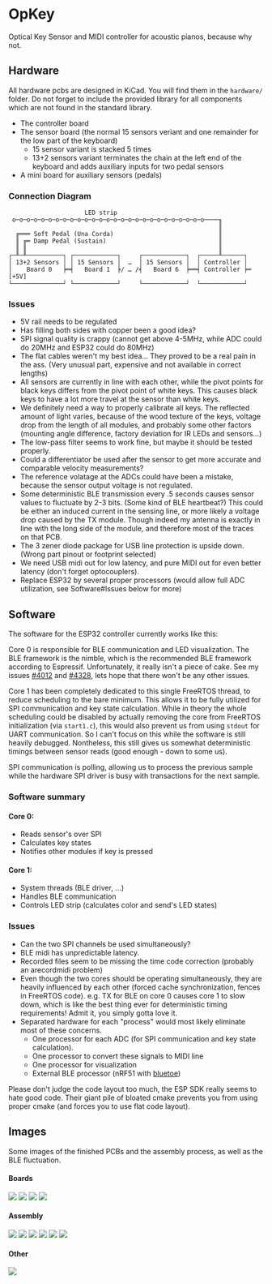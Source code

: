 # OpKey

Optical Key Sensor and MIDI controller for acoustic pianos, because why not.

## Hardware

All hardware pcbs are designed in KiCad. You will find them in the `hardware/` folder.
Do not forget to include the provided library for all components which are not found in the standard library.

* The controller board
* The sensor board (the normal 15 sensors veriant and one remainder for the low part of the keyboard)
  - 15 sensor variant is stacked 5 times
  - 13+2 sensors variant terminates the chain at the left end of the keyboard and adds auxiliary inputs for two pedal sensors
* A mini board for auxiliary sensors (pedals)

### Connection Diagram

```
                     LED strip
 o─o─o─o─o─o─o─o─o─o─o─o─o─o─o─o─o─o─o─o─o─o─o─o─o─o─o────╖
                                                          ║
  ╔═══ Soft Pedal (Una Corda)                             ║
  ║ ╔═ Damp Pedal (Sustain)                               ║
  ║ ║                                                     ║
┌─╨─╨──────────┐ ┌────────────┐     ┌────────────┐  ┌─────╨──────┐
│ 13+2 Sensors │ │ 15 Sensors │  …  │ 15 Sensors │  │ Controller │
│    Board 0   ╞═╡   Board 1  ╞/ … /╡   Board 6  ╞══╡ Controller ╞═ [+5V]
└──────────────┘ └────────────┘     └────────────┘  └────────────┘
```

### Issues

* 5V rail needs to be regulated
* Has filling both sides with copper been a good idea?
* SPI signal quality is crappy (cannot get above 4-5MHz, while ADC could do 20MHz and ESP32 could do 80MHz)
* The flat cables weren't my best idea... They proved to be a real pain in the ass.
  (Very unusual part, expensive and not available in correct lengths)
* All sensors are currently in line with each other, while the pivot points for black keys
  differs from the pivot point of white keys. This causes black keys to have a lot more travel at the
  sensor than white keys.
* We definitely need a way to properly calibrate all keys. The reflected amount of light
  varies, because of the wood texture of the keys, voltage drop from the length of all modules,
  and probably some other factors (mounting angle difference, factory deviation for IR LEDs and sensors...)
* The low-pass filter seems to work fine, but maybe it should be tested properly.
* Could a differentiator be used after the sensor to get more accurate and comparable velocity measurements? 
* The reference volatage at the ADCs could have been a mistake,
  because the sensor output voltage is not regulated.
* Some deterministic BLE transmission every .5 seconds causes sensor values to fluctuate by 2-3 bits. (Some kind of BLE heartbeat?)
  This could be either an induced current in the sensing line, or more likely a voltage drop caused by the TX module.
  Though indeed my antenna is exactly in line with the long side of the module, and therefore most of the traces on that PCB.
* The 3 zener diode package for USB line protection is upside down. (Wrong part pinout or footprint selected)
* We need USB midi out for low latency, and pure MIDI out for even better latency (don't forget optocouplers).
* Replace ESP32 by several proper processors (would allow full ADC utilization, see Software#Issues below for more)


## Software

The software for the ESP32 controller currently works like this:

Core 0 is responsible for BLE communication and LED visualization.
The BLE framework is the nimble, which is the recommended BLE framework according to Espressif.
Unfortunately, it really isn't a piece of cake.
See my issues [#4012](https://github.com/espressif/esp-idf/issues/4012)
and [#4328](https://github.com/espressif/esp-idf/issues/4328),
lets hope that there won't be any other issues.

Core 1 has been completely dedicated to this single FreeRTOS thread, to reduce scheduling
to the bare minimum. This allows it to be fully utilized for SPI communication and key state
calculation. While in theory the whole scheduling could be disabled by actually removing the
core from FreeRTOS initialization (via `start1.c`), this would also prevent us from using
`stdout` for UART communication. So I can't focus on this while the software is still heavily debugged.
Nontheless, this still gives us somewhat deterministic timings between sensor reads (good enough - down to some us).

SPI communication is polling, allowing us to process the previous sample while the
hardware SPI driver is busy with transactions for the next sample.

### Software summary

#### Core 0:

* Reads sensor's over SPI 
* Calculates key states
* Notifies other modules if key is pressed

#### Core 1:

* System threads (BLE driver, ...)
* Handles BLE communication
* Controls LED strip (calculates color and send's LED states)

### Issues

* Can the two SPI channels be used simultaneously?
* BLE midi has unpredictable latency.
* Recorded files seem to be missing the time code correction (probably an arecordmidi problem)
* Even though the two cores should be operating simultaneously, they are heavily influenced
  by each other (forced cache synchronization, fences in FreeRTOS code). e.g. TX for BLE on core 0
  causes core 1 to slow down, which is like the best thing ever for deterministic timing requirements!
  Admit it, you simply gotta love it.
* Separated hardware for each "process" would most likely eliminate most of these concerns.
  - One processor for each ADC (for SPI communication and key state calculation).
  - One processor to convert these signals to MIDI line
  - One processor for visualization
  - External BLE processor (nRF51 with [bluetoe](https://github.com/TorstenRobitzki/bluetoe))

Please don't judge the code layout too much, the ESP SDK really seems to hate good code.
Their giant pile of bloated cmake prevents you from using proper cmake (and forces you to use flat code layout).

## Images

Some images of the finished PCBs and the assembly process, as well as the BLE fluctuation.

#### Boards

![](https://oddlama.org/opkey/boards/0.jpg) ![](https://oddlama.org/opkey/boards/1.jpg)
![](https://oddlama.org/opkey/boards/2.jpg) ![](https://oddlama.org/opkey/boards/3.jpg)

#### Assembly

![](https://oddlama.org/opkey/assembly/0.jpg) ![](https://oddlama.org/opkey/assembly/1.jpg)
![](https://oddlama.org/opkey/assembly/2.jpg) ![](https://oddlama.org/opkey/assembly/3.jpg)
![](https://oddlama.org/opkey/assembly/4.jpg) ![](https://oddlama.org/opkey/assembly/5.jpg)

#### Other

![](https://oddlama.org/opkey/other/1.jpg)
